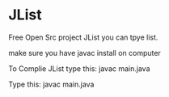 # JList
Free Open Src project JList you can tpye list.

make sure you have javac install on computer

To Complie JList type this: javac main.java

Type this: javac main.java
